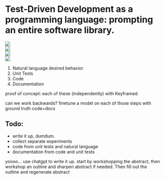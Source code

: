 # Test-Driven Development as a programming language: prompting an entire software library.

![](https://img.shields.io/badge/tag-opensource-84f8cf)  
![](https://img.shields.io/badge/tag-tooling-lightgrey)  
![](https://img.shields.io/badge/tag-experimental-lightgrey)  
![](https://img.shields.io/badge/tag-prompting-lightgrey)


1. Natural language desired behavior
2. Unit Tests
3. Code
4. Documentation

proof of concept: each of these (independently) with Keyframed.

can we work backwards? finetune a model on each of those steps with ground truth code+docs

## Todo:

* write it up, dumdum.
* collect separate experiments
* code from unit tests and natural language
* documentation from code and unit tests

yoooo... use chatgpt to write it up. start by workshopping the abstract, then workshop an outline and sharpen abstract if needed. Then fill out the outline and regenerate abstract
